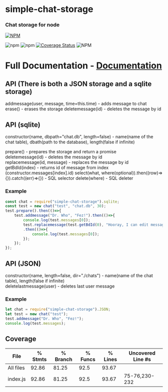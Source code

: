 # simple-chat-storage
### Chat storage for node  
[![NPM](https://nodei.co/npm/simple-chat-storage.png)](https://nodei.co/npm/simple-chat-storage/)  

![npm](https://img.shields.io/npm/v/simple-chat-storage)
![npm](https://img.shields.io/npm/dt/simple-chat-storage)
[![Coverage Status](https://coveralls.io/repos/github/artegoser/simple-chat-storage/badge.svg?branch=main)](https://coveralls.io/github/artegoser/simple-chat-storage?branch=main)
![NPM](https://img.shields.io/npm/l/simple-chat-storage)


# Full Documentation - [Documentation](https://artegoser.github.io/simple-chat-storage/documentation)

## API (There is both a JSON storage and a sqlite storage)
  
addmessage(user, message, time=this.time) - adds message to chat  
erase() - erases the storage
deletemessage(id) - deletes the message by id  

## API (sqlite)

constructor(name, dbpath="chat.db", length=false) - name(name of the chat table),  dbath(path to the database), length(false if infinite)

prepare() - prepares the storage and return a promise  
deletemessage(id) - deletes the message by id  
replacemessage(id, message) - replaces the message by id  
getBdId(index) - returns id of message from index (constructor.messages[index].id)
select(what, where(optional)).then((row)=>{}).catch((err)=>{}) - SQL selector
delete(where) - SQL deleter

### Example
```javascript
const chat = require("simple-chat-storage").sqlite;
const test = new chat("test", "chat.db", 30);
test.prepare().then(()=>{
	test.addmessage("Dr. Who", "Fez!").then(()=>{
		console.log(test.messages[0]);
		test.replacemessage(test.getBdId(0), "Hooray, I can edit messages.")
		.then(()=>{
			console.log(test.messages[0]);
		});
	});
});
```

## API (JSON)

constructor(name, length=false, dir="./chats") - name(name of the chat table), length(false if infinite)  
deletelastmessage(user) - deletes last user message  

### Example
```javascript
let chat = require("simple-chat-storage").JSON;
let test = new chat("test");
test.addmessage("Dr. Who", "Fez!");
console.log(test.messages);
```

## Coverage
File      | % Stmts | % Branch | % Funcs | % Lines | Uncovered Line #s
----------|---------|----------|---------|---------|-------------------
All files |   92.86 |    81.25 |    92.5 |   93.67 |
 index.js |   92.86 |    81.25 |    92.5 |   93.67 | 75-76,230-232